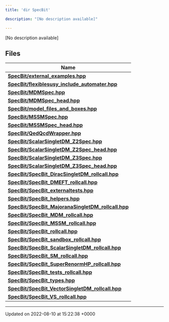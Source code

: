 ```yaml
---
title: 'dir SpecBit'

description: "[No description available]"

---
```







[No description available]

## Files

| Name           |
| -------------- |
| **[SpecBit/external_examples.hpp](/documentation/code/gambit_2.2/files/external__examples_8hpp/#file-external-examples.hpp)**  |
| **[SpecBit/flexiblesusy_include_automater.hpp](/documentation/code/gambit_2.2/files/flexiblesusy__include__automater_8hpp/#file-flexiblesusy-include-automater.hpp)**  |
| **[SpecBit/MDMSpec.hpp](/documentation/code/gambit_2.2/files/mdmspec_8hpp/#file-mdmspec.hpp)**  |
| **[SpecBit/MDMSpec_head.hpp](/documentation/code/gambit_2.2/files/mdmspec__head_8hpp/#file-mdmspec-head.hpp)**  |
| **[SpecBit/model_files_and_boxes.hpp](/documentation/code/gambit_2.2/files/model__files__and__boxes_8hpp/#file-model-files-and-boxes.hpp)**  |
| **[SpecBit/MSSMSpec.hpp](/documentation/code/gambit_2.2/files/mssmspec_8hpp/#file-mssmspec.hpp)**  |
| **[SpecBit/MSSMSpec_head.hpp](/documentation/code/gambit_2.2/files/mssmspec__head_8hpp/#file-mssmspec-head.hpp)**  |
| **[SpecBit/QedQcdWrapper.hpp](/documentation/code/gambit_2.2/files/qedqcdwrapper_8hpp/#file-qedqcdwrapper.hpp)**  |
| **[SpecBit/ScalarSingletDM_Z2Spec.hpp](/documentation/code/gambit_2.2/files/scalarsingletdm__z2spec_8hpp/#file-scalarsingletdm-z2spec.hpp)**  |
| **[SpecBit/ScalarSingletDM_Z2Spec_head.hpp](/documentation/code/gambit_2.2/files/scalarsingletdm__z2spec__head_8hpp/#file-scalarsingletdm-z2spec-head.hpp)**  |
| **[SpecBit/ScalarSingletDM_Z3Spec.hpp](/documentation/code/gambit_2.2/files/scalarsingletdm__z3spec_8hpp/#file-scalarsingletdm-z3spec.hpp)**  |
| **[SpecBit/ScalarSingletDM_Z3Spec_head.hpp](/documentation/code/gambit_2.2/files/scalarsingletdm__z3spec__head_8hpp/#file-scalarsingletdm-z3spec-head.hpp)**  |
| **[SpecBit/SpecBit_DiracSingletDM_rollcall.hpp](/documentation/code/gambit_2.2/files/specbit__diracsingletdm__rollcall_8hpp/#file-specbit-diracsingletdm-rollcall.hpp)**  |
| **[SpecBit/SpecBit_DMEFT_rollcall.hpp](/documentation/code/gambit_2.2/files/specbit__dmeft__rollcall_8hpp/#file-specbit-dmeft-rollcall.hpp)**  |
| **[SpecBit/SpecBit_externaltests.hpp](/documentation/code/gambit_2.2/files/specbit__externaltests_8hpp/#file-specbit-externaltests.hpp)**  |
| **[SpecBit/SpecBit_helpers.hpp](/documentation/code/gambit_2.2/files/specbit__helpers_8hpp/#file-specbit-helpers.hpp)**  |
| **[SpecBit/SpecBit_MajoranaSingletDM_rollcall.hpp](/documentation/code/gambit_2.2/files/specbit__majoranasingletdm__rollcall_8hpp/#file-specbit-majoranasingletdm-rollcall.hpp)**  |
| **[SpecBit/SpecBit_MDM_rollcall.hpp](/documentation/code/gambit_2.2/files/specbit__mdm__rollcall_8hpp/#file-specbit-mdm-rollcall.hpp)**  |
| **[SpecBit/SpecBit_MSSM_rollcall.hpp](/documentation/code/gambit_2.2/files/specbit__mssm__rollcall_8hpp/#file-specbit-mssm-rollcall.hpp)**  |
| **[SpecBit/SpecBit_rollcall.hpp](/documentation/code/gambit_2.2/files/specbit__rollcall_8hpp/#file-specbit-rollcall.hpp)**  |
| **[SpecBit/SpecBit_sandbox_rollcall.hpp](/documentation/code/gambit_2.2/files/specbit__sandbox__rollcall_8hpp/#file-specbit-sandbox-rollcall.hpp)**  |
| **[SpecBit/SpecBit_ScalarSingletDM_rollcall.hpp](/documentation/code/gambit_2.2/files/specbit__scalarsingletdm__rollcall_8hpp/#file-specbit-scalarsingletdm-rollcall.hpp)**  |
| **[SpecBit/SpecBit_SM_rollcall.hpp](/documentation/code/gambit_2.2/files/specbit__sm__rollcall_8hpp/#file-specbit-sm-rollcall.hpp)**  |
| **[SpecBit/SpecBit_SuperRenormHP_rollcall.hpp](/documentation/code/gambit_2.2/files/specbit__superrenormhp__rollcall_8hpp/#file-specbit-superrenormhp-rollcall.hpp)**  |
| **[SpecBit/SpecBit_tests_rollcall.hpp](/documentation/code/gambit_2.2/files/specbit__tests__rollcall_8hpp/#file-specbit-tests-rollcall.hpp)**  |
| **[SpecBit/SpecBit_types.hpp](/documentation/code/gambit_2.2/files/specbit__types_8hpp/#file-specbit-types.hpp)**  |
| **[SpecBit/SpecBit_VectorSingletDM_rollcall.hpp](/documentation/code/gambit_2.2/files/specbit__vectorsingletdm__rollcall_8hpp/#file-specbit-vectorsingletdm-rollcall.hpp)**  |
| **[SpecBit/SpecBit_VS_rollcall.hpp](/documentation/code/gambit_2.2/files/specbit__vs__rollcall_8hpp/#file-specbit-vs-rollcall.hpp)**  |






-------------------------------

Updated on 2022-08-10 at 15:22:38 +0000
